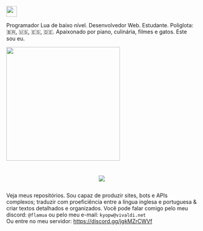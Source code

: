 <a href="http://lua.org"><img src="https://img.shields.io/badge/lua-%232C2D72.svg?style=for-the-badge&logo=lua&logoColor=white" height="28"/></a>

Programador Lua de baixo nível. Desenvolvedor Web. Estudante. Poliglota: 🇧🇷, 🇺🇸, 🇪🇸, 🇩🇪. Apaixonado por piano, culinária, filmes e gatos. Este sou eu.

<img src="https://github-readme-stats.vercel.app/api/top-langs/?username=mieusk&layout=compact&theme=apprentice&hide_border=true&bg_color=1e2124&card_width=384&line_height=40" width="300"/>

<h1><p align="center"><img src="https://readme-typing-svg.demolab.com/?font=Fira+Code&weight=700&size=28&pause=1000&color=3807F7&center=true&vCenter=true&width=650&height=34&lines=Habe+ich+ein+Portifolio?"/></p></h1>

Veja meus repositórios. Sou capaz de produzir sites, bots e APIs complexos; traduzir com proeficiência entre a língua inglesa e portuguesa & criar textos detalhados e organizados. Você pode falar comigo pelo meu discord: `@flamua` ou pelo meu e-mail: `kyopw@vivaldi.net`<br>
Ou entre no meu servidor: https://discord.gg/jgkMZrCWVf
